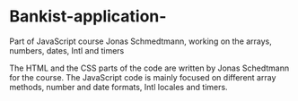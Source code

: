 # Bankist-application-
Part of JavaScript course Jonas Schmedtmann, working on the arrays, numbers, dates, Intl and timers

The HTML and the CSS parts of the code are written by Jonas Schedtmann for the course. The JavaScript code is mainly focused on different array methods,
number and date formats, Intl locales and timers.
